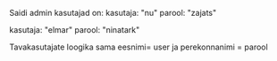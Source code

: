 Saidi admin kasutajad on:
  kasutaja: "nu"
  parool: "zajats"

  kasutaja: "elmar"
  parool: "ninatark"

Tavakasutajate loogika sama eesnimi= user ja perekonnanimi = parool

